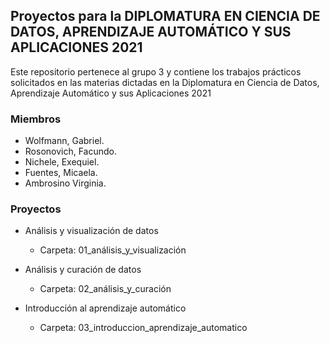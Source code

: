## Proyectos para la DIPLOMATURA EN CIENCIA DE DATOS, APRENDIZAJE AUTOMÁTICO Y SUS APLICACIONES 2021

Este repositorio pertenece al grupo 3 y contiene los trabajos prácticos solicitados en las materias dictadas en la Diplomatura en Ciencia de Datos, Aprendizaje Automático y sus Aplicaciones 2021

### Miembros
* Wolfmann, Gabriel.
* Rosonovich, Facundo.
* Nichele, Exequiel.
* Fuentes, Micaela.
* Ambrosino Virginia.

### Proyectos
* Análisis y visualización de datos
    - Carpeta: 01_análisis_y_visualización

* Análisis y curación de datos
    - Carpeta: 02_análisis_y_curación

* Introducción al aprendizaje automático
    - Carpeta: 03_introduccion_aprendizaje_automatico